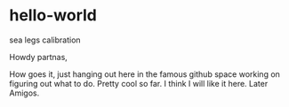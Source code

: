 # hello-world
sea legs calibration

Howdy partnas, 

How goes it, just hanging out here in the famous github space working on figuring out what to do. Pretty cool so far. I think I will like it here. Later Amigos.
